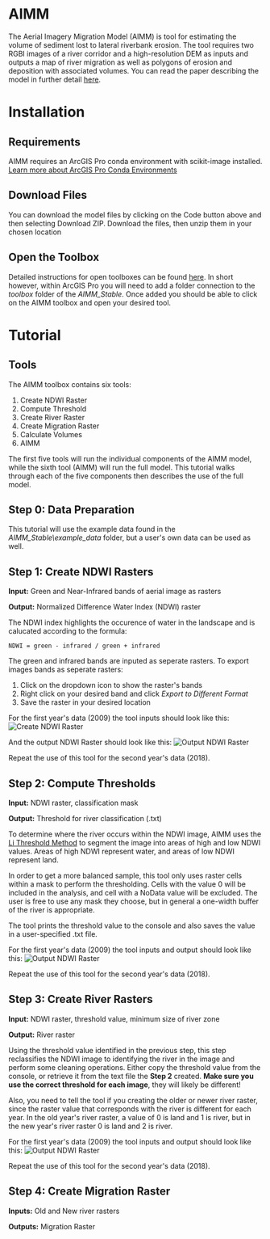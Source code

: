 # AIMM
The Aerial Imagery Migration Model (AIMM) is tool for estimating the volume of sediment lost to lateral riverbank erosion. The tool requires two RGBI images of a river corridor and a high-resolution DEM as inputs and outputs a map of river migration as well as polygons of erosion and deposition with associated volumes. You can read the paper describing the model in further detail [here](https://doi.org/10.1016/j.geomorph.2020.107313).

# Installation
## Requirements
AIMM requires an ArcGIS Pro conda environment with scikit-image installed. [Learn more about ArcGIS Pro Conda Environments](https://pro.arcgis.com/en/pro-app/arcpy/get-started/what-is-conda.htm)

## Download Files
You can download the model files by clicking on the Code button above and then selecting Download ZIP. Download the files, then unzip them in your chosen location

## Open the Toolbox
Detailed instructions for open toolboxes can be found [here](https://pro.arcgis.com/en/pro-app/help/projects/connect-to-a-toolbox.htm). In short however, within ArcGIS Pro you will need to add a folder connection to the *toolbox* folder of the *AIMM_Stable*. Once added you should be able to click on the AIMM toolbox and open your desired tool.

# Tutorial
## Tools
The AIMM toolbox contains six tools:
1. Create NDWI Raster
2. Compute Threshold
3. Create River Raster
4. Create Migration Raster
5. Calculate Volumes
6. AIMM

The first five tools will run the individual components of the AIMM model, while the sixth tool (AIMM) will run the full model. This tutorial walks through each of the five components then describes the use of the full model.

## Step 0: Data Preparation
This tutorial will use the example data found in the *AIMM_Stable\example_data* folder, but a user's own data can be used as well.

## Step 1: Create NDWI Rasters
**Input:** Green and Near-Infrared bands of aerial image as rasters

**Output:** Normalized Difference Water Index (NDWI) raster

The NDWI index highlights the occurence of water in the landscape and is calucated according to the formula:

    NDWI = green - infrared / green + infrared

The green and infrared bands are inputed as seperate rasters. To export images bands as seperate rasters:
1. Click on the dropdown icon to show the raster's bands
2. Right click on your desired band and click *Export to Different Format*
3. Save the raster in your desired location

For the first year's data (2009) the tool inputs should look like this:
![Create NDWI Raster](https://github.com/forrestfwilliams/AIMM_Stable/blob/master/assets/images/create_ndwi.JPG)

And the output NDWI Raster should look like this:
![Output NDWI Raster](https://github.com/forrestfwilliams/AIMM_Stable/blob/master/assets/images/out_ndwi.JPG)

Repeat the use of this tool for the second year's data (2018).

## Step 2: Compute Thresholds
**Input:** NDWI raster, classification mask

**Output:** Threshold for river classification (.txt)

To determine where the river occurs within the NDWI image, AIMM uses the [Li Threshold Method](https://scikit-image.org/docs/dev/auto_examples/developers/plot_threshold_li.html) to segment the image into areas of high and low NDWI values. Areas of high NDWI represent water, and areas of low NDWI represent land.

In order to get a more balanced sample, this tool only uses raster cells within a mask to perform the thresholding. Cells with the value 0 will be included in the analysis, and cell with a NoData value will be excluded. The user is free to use any mask they choose, but in general a one-width buffer of the river is appropriate.

The tool prints the threshold value to the console and also saves the value in a user-specified .txt file.

For the first year's data (2009) the tool inputs and output should look like this:
![Output NDWI Raster](https://github.com/forrestfwilliams/AIMM_Stable/blob/master/assets/images/compute_threshold.JPG)

Repeat the use of this tool for the second year's data (2018).

## Step 3: Create River Rasters
**Input:** NDWI raster, threshold value, minimum size of river zone

**Output:** River raster

Using the threshold value identified in the previous step, this step reclassifies the NDWI image to identifying the river in the image and perform some cleaning operations. Either copy the threshold value from the console, or retrieve it from the text file the **Step 2** created. **Make sure you use the correct threshold for each image**, they will likely be different!

Also, you need to tell the tool if you creating the older or newer river raster, since the raster value that corresponds with the river is different for each year. In the old year's river raster, a value of 0 is land and 1 is river, but in the new year's river raster 0 is land and 2 is river.

For the first year's data (2009) the tool inputs and output should look like this:
![Output NDWI Raster](https://github.com/forrestfwilliams/AIMM_Stable/blob/master/assets/images/create_river.JPG)

Repeat the use of this tool for the second year's data (2018).

## Step 4: Create Migration Raster
**Inputs:** Old and New river rasters

**Outputs:** Migration Raster

